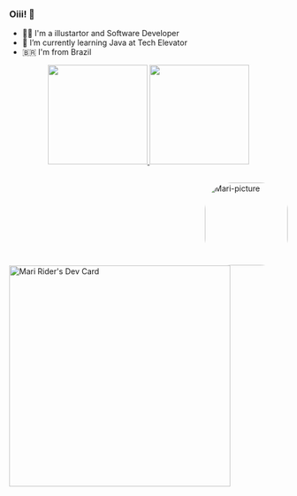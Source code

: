 ### Oiii! 👋

- 👩‍💻 I'm a illustartor and Software Developer 
- 🌱 I’m currently learning Java at Tech Elevator
- 🇧🇷 I'm from Brazil

<div align="center">
  <a href="https://github.com/mari-rider">
  <img height="180em" src="https://github-readme-stats.vercel.app/api?username=mari-rider&show_icons=true&theme=swift&include_all_commits=true&count_private=true"/>
  <img height="180em" src="https://github-readme-stats.vercel.app/api/top-langs/?username=mari-rider&layout=compact&langs_count=7&theme=swift"/>
</div>
  
<!-- <div style="display: inline_block"><br>
  <img align="center" alt="Mari-Js" height="30" width="40" src="https://raw.githubusercontent.com/devicons/devicon/master/icons/javascript/javascript-plain.svg">
  <img align="center" alt="Mari-HTML" height="30" width="40" src="https://raw.githubusercontent.com/devicons/devicon/master/icons/html5/html5-original.svg">
  <img align="center" alt="Mari-CSS" height="30" width="40" src="https://raw.githubusercontent.com/devicons/devicon/master/icons/css3/css3-original.svg">
   -->
  <img align="right" alt="Mari-picture" height="150" style="border-radius:50px;" src="https://blogger.googleusercontent.com/img/a/AVvXsEh3bl8YISNA7HVsXDIdrLbYxPmuwcKg2a3yGzZ7Mhjyd9cyYSBylfFhlS9vjS-iSjDIDAjIMW8RmmaBdG1L0IubGZtFauDeuDqKgBE_5n1Hl1bGb3BXOo1uEbJ9hWLwBQwKcMOuerWS3vEVcKR80UdgsM5Seqm6czkiQLu3UzdLUS3ztavGfuC7-ifg1g=s2701">
</div>
  
  ##
  
<!--   <div>
  <a href="https://instagram.com/les_flamingos" target="_blank"> <img src="https://img.shields.io/badge/-Instagram-%23E4405F?style=for-the-badge&logo=instagram&logoColor=white" target="_blank"> </a>
  <a href = "mailto:ridermaria2@gmail.com"><img src="https://img.shields.io/badge/-Gmail-%23333?style=for-the-badge&logo=gmail&logoColor=white" target="_blank"></a>
  <a href="https://www.linkedin.com/in/maria-rider" target="_blank"> <img src="https://img.shields.io/badge/-LinkedIn-%230077B5?style=for-the-badge&logo=linkedin&logoColor=white" target="_blank"> </a> 
</div> -->
<a href="https://app.daily.dev/marider"><img src="https://api.daily.dev/devcards/e84e4cadb957427a999095ac73af29ca.png?r=92b" width="400" alt="Mari Rider's Dev Card"/></a>

